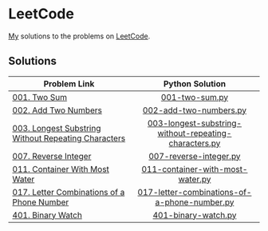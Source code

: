 # LeetCode
[My](https://leetcode.com/yashketkar/) solutions to the problems on [LeetCode](https://leetcode.com/).

## Solutions
| Problem Link        | Python Solution           |
| ------------- |:-------------:|
| [001. Two Sum](https://leetcode.com/problems/two-sum/description/)      | [001-two-sum.py](/Python/001-two-sum.py) |
| [002. Add Two Numbers](https://leetcode.com/problems/add-two-numbers/description/)      | [002-add-two-numbers.py](/Python/002-add-two-numbers.py) |
| [003. Longest Substring Without Repeating Characters](https://leetcode.com/problems/longest-substring-without-repeating-characters/description/)      | [003-longest-substring-without-repeating-characters.py](/Python/003-longest-substring-without-repeating-characters.py) |
| [007. Reverse Integer](https://leetcode.com/problems/reverse-integer/description/)      | [007-reverse-integer.py](/Python/007-reverse-integer.py) |
| [011. Container With Most Water](https://leetcode.com/problems/container-with-most-water/description/)      | [011-container-with-most-water.py](/Python/011-container-with-most-water.py) |
| [017. Letter Combinations of a Phone Number](https://leetcode.com/problems/letter-combinations-of-a-phone-number/description/)      | [017-letter-combinations-of-a-phone-number.py](/Python/017-letter-combinations-of-a-phone-number.py) |
| [401. Binary Watch](https://leetcode.com/problems/binary-watch/description/)      | [401-binary-watch.py](/Python/401-binary-watch.py) |
